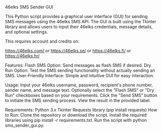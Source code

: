 46elks SMS Sender GUI

This Python script provides a graphical user interface (GUI) for sending SMS messages using the 46elks SMS API. 
The GUI is built using the Tkinter library and allows users to input their 46elks credentials, message details, and optional settings.

This requires account and credits on:

https://46elks.com/
or
https://46elks.se/
or
https://46elks.fi/
or
https://46elks.hr/


Features:
Flash SMS Option: Send messages as flash SMS if desired.
Dry Run Option: Test the SMS sending functionality without actually sending an SMS.
User-Friendly Interface: Simple and intuitive GUI for easy interaction.

Usage:
Input your 46elks username, password, recipient's phone number, sender name, and message text.
Optionally select the "Flash SMS" or "Dry Run" checkboxes based on your requirements.
Click the "Send SMS" button to initiate the SMS sending process.
View the result in the provided label.

Requirements:
Python 3.x
Tkinter
Requests library (pip install requests)
How to Run:
Clone the repository or download the script.
Install the required libraries using pip install -r requirements.txt.
Run the script with python sms_sender_gui.py.
